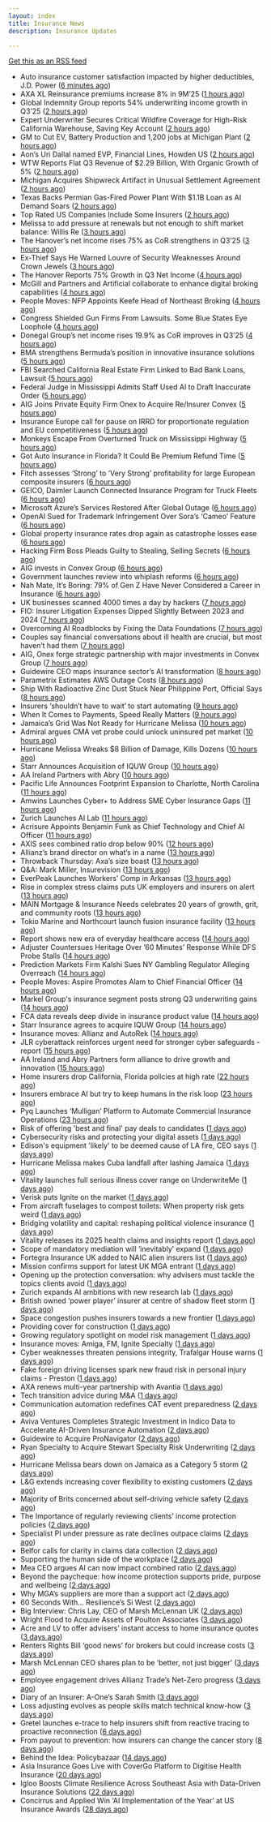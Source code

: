 ```yaml
---
layout: index
title: Insurance News
description: Insurance Updates

---
```


[Get this as an RSS feed](/insurance.rss)

<!-- news_marker starts -->
- Auto insurance customer satisfaction impacted by higher deductibles, J.D. Power ([6 minutes ago](https://www.dig-in.com/news/auto-customer-satisfaction-impacted-by-higher-deductibles))
- AXA XL Reinsurance premiums increase 8% in 9M’25 ([1 hours ago](https://www.reinsurancene.ws/axa-xl-reinsurance-premiums-increase-8-in-9m25/))
- Global Indemnity Group reports 54% underwriting income growth in Q3’25 ([2 hours ago](https://www.reinsurancene.ws/global-indemnity-group-reports-54-underwriting-income-growth-in-q325/))
- Expert Underwriter Secures Critical Wildfire Coverage for High-Risk California Warehouse, Saving Key Account ([2 hours ago](https://www.insurancejournal.com/services/newswire/2025/10/30/845471.htm))
- GM to Cut EV, Battery Production and 1,200 jobs at Michigan Plant ([2 hours ago](https://www.insurancejournal.com/news/midwest/2025/10/30/845826.htm))
- Aon’s Uri Dallal named EVP, Financial Lines, Howden US ([2 hours ago](https://www.reinsurancene.ws/aons-uri-dallal-named-evp-financial-lines-howden-us/))
- WTW Reports Flat Q3 Revenue of $2.29 Billion, With Organic Growth of 5% ([2 hours ago](https://www.insurancejournal.com/news/international/2025/10/30/845812.htm))
- Michigan Acquires Shipwreck Artifact in Unusual Settlement Agreement ([2 hours ago](https://www.insurancejournal.com/news/midwest/2025/10/30/845817.htm))
- Texas Backs Permian Gas-Fired Power Plant With $1.1B Loan as AI Demand Soars ([2 hours ago](https://www.insurancejournal.com/news/southcentral/2025/10/30/845814.htm))
- Top Rated US Companies Include Some Insurers ([2 hours ago](https://insurance-edge.net/2025/10/30/top-rated-us-companies-include-some-insurers/))
- Melissa to add pressure at renewals but not enough to shift market balance: Willis Re ([3 hours ago](https://www.reinsurancene.ws/melissa-to-add-pressure-at-renewals-but-not-enough-to-shift-market-balance-willis-re/))
- The Hanover’s net income rises 75% as CoR strengthens in Q3’25 ([3 hours ago](https://www.reinsurancene.ws/the-hanovers-net-income-rises-75-as-cor-strengthens-in-q325/))
- Ex-Thief Says He Warned Louvre of Security Weaknesses Around Crown Jewels ([3 hours ago](https://www.insurancejournal.com/news/international/2025/10/30/845793.htm))
- The Hanover Reports 75% Growth in Q3 Net Income ([4 hours ago](https://www.insurancejournal.com/news/national/2025/10/30/845791.htm))
- McGill and Partners and Artificial collaborate to enhance digital broking capabilities ([4 hours ago](https://www.reinsurancene.ws/mcgill-and-partners-and-artificial-collaborate-to-enhance-digital-broking-capabilities/))
- People Moves: NFP Appoints Keefe Head of Northeast Broking ([4 hours ago](https://www.insurancejournal.com/news/east/2025/10/30/845115.htm))
- Congress Shielded Gun Firms From Lawsuits. Some Blue States Eye Loophole ([4 hours ago](https://www.insurancejournal.com/news/east/2025/10/30/845787.htm))
- Donegal Group’s net income rises 19.9% as CoR improves in Q3’25 ([4 hours ago](https://www.reinsurancene.ws/donegal-groups-net-income-rises-19-9-as-cor-improves-in-q325/))
- BMA strengthens Bermuda’s position in innovative insurance solutions ([5 hours ago](https://www.reinsurancene.ws/bma-strengthens-bermudas-position-in-innovative-insurance-solutions/))
- FBI Searched California Real Estate Firm Linked to Bad Bank Loans, Lawsuit ([5 hours ago](https://www.insurancejournal.com/news/west/2025/10/30/845778.htm))
- Federal Judge in Mississippi Admits Staff Used AI to Draft Inaccurate Order ([5 hours ago](https://www.insurancejournal.com/news/southeast/2025/10/30/845772.htm))
- AIG Joins Private Equity Firm Onex to Acquire Re/Insurer Convex ([5 hours ago](https://www.insurancejournal.com/news/international/2025/10/30/845764.htm))
- Insurance Europe call for pause on IRRD for proportionate regulation and EU competitiveness ([5 hours ago](https://www.reinsurancene.ws/insurance-europe-call-for-pause-on-irrd-for-proportionate-regulation-and-eu-competitiveness/))
- Monkeys Escape From Overturned Truck on Mississippi Highway ([5 hours ago](https://www.insurancejournal.com/news/southeast/2025/10/30/845767.htm))
- Got Auto Insurance in Florida? It Could Be Premium Refund Time ([5 hours ago](https://insurance-edge.net/2025/10/30/got-auto-insurance-in-florida-it-could-be-premium-refund-time/))
- Fitch assesses ‘Strong’ to ‘Very Strong’ profitability for large European composite insurers ([6 hours ago](https://www.reinsurancene.ws/fitch-assesses-strong-to-very-strong-profitability-for-large-european-composite-insurers/))
- GEICO, Daimler Launch Connected Insurance Program for Truck Fleets ([6 hours ago](https://www.insurancejournal.com/news/national/2025/10/30/845760.htm))
- Microsoft Azure’s Services Restored After Global Outage ([6 hours ago](https://www.insurancejournal.com/news/national/2025/10/30/845757.htm))
- OpenAI Sued for Trademark Infringement Over Sora’s ‘Cameo’ Feature ([6 hours ago](https://www.insurancejournal.com/news/national/2025/10/30/845704.htm))
- Global property insurance rates drop again as catastrophe losses ease ([6 hours ago](https://www.insurancebusinessmag.com/uk/news/property-insurance/global-property-insurance-rates-drop-again-as-catastrophe-losses-ease-554820.aspx))
- Hacking Firm Boss Pleads Guilty to Stealing, Selling Secrets ([6 hours ago](https://www.insurancejournal.com/news/national/2025/10/30/845713.htm))
- AIG invests in Convex Group ([6 hours ago](https://www.postonline.co.uk/news/7959298/aig-invests-in-convex-group))
- Government launches review into whiplash reforms ([6 hours ago](https://www.postonline.co.uk/news/7959297/government-launches-review-into-whiplash-reforms))
- Nah Mate, It’s Boring: 79% of Gen Z Have Never Considered a Career in Insurance ([6 hours ago](https://insurance-edge.net/2025/10/30/nah-mate-its-boring-79-of-gen-z-have-never-considered-a-career-in-insurance/))
- UK businesses scanned 4000 times a day by hackers ([7 hours ago](https://www.postonline.co.uk/commercial/7959296/uk-businesses-scanned-4000-times-a-day-by-hackers))
- FIO: Insurer Litigation Expenses Dipped Slightly Between 2023 and 2024 ([7 hours ago](https://www.insurancejournal.com/news/national/2025/10/30/845687.htm))
- Overcoming AI Roadblocks by Fixing the Data Foundations ([7 hours ago](https://insurance-edge.net/2025/10/30/overcoming-ai-roadblocks-by-fixing-the-data-foundations/))
- Couples say financial conversations about ill health are crucial, but most haven’t had them ([7 hours ago](https://ifamagazine.com/couples-say-financial-conversations-about-ill-health-are-crucial-but-most-havent-had-them/))
- AIG, Onex forge strategic partnership with major investments in Convex Group ([7 hours ago](https://www.insurancebusinessmag.com/uk/news/breaking-news/aig-onex-forge-strategic-partnership-with-major-investments-in-convex-group-554888.aspx))
- Guidewire CEO maps insurance sector’s AI transformation ([8 hours ago](https://www.postonline.co.uk/technology/7959294/guidewire-ceo-maps-insurance-sectors-ai-transformation))
- Parametrix Estimates AWS Outage Costs ([8 hours ago](https://insurance-edge.net/2025/10/30/parametrix-estimates-aws-outage-costs/))
- Ship With Radioactive Zinc Dust Stuck Near Philippine Port, Official Says ([8 hours ago](https://www.insurancejournal.com/news/international/2025/10/30/845746.htm))
- Insurers ‘shouldn’t have to wait’ to start automating ([9 hours ago](https://www.postonline.co.uk/news/7959291/insurers-shouldnt-have-to-wait-to-start-automating))
- When It Comes to Payments, Speed Really Matters ([9 hours ago](https://insurance-edge.net/2025/10/30/when-it-comes-to-payments-speed-really-matters/))
- Jamaica’s Grid Was Not Ready for Hurricane Melissa ([10 hours ago](https://www.insurancejournal.com/news/international/2025/10/30/845742.htm))
- Admiral argues CMA vet probe could unlock uninsured pet market ([10 hours ago](https://www.postonline.co.uk/personal/7959292/admiral-argues-cma-vet-probe-could-unlock-uninsured-pet-market))
- Hurricane Melissa Wreaks $8 Billion of Damage, Kills Dozens ([10 hours ago](https://www.insurancejournal.com/news/international/2025/10/30/845732.htm))
- Starr Announces Acquisition of IQUW Group ([10 hours ago](https://www.insurtechinsights.com/starr-announces-acquisition-of-iquw-group/))
- AA Ireland Partners with Abry ([10 hours ago](https://www.insurtechinsights.com/aa-ireland-partners-with-abry/))
- Pacific Life Announces Footprint Expansion to Charlotte, North Carolina ([11 hours ago](https://www.insurtechinsights.com/pacific-life-announces-footprint-expansion-to-charlotte-north-carolina/))
- Amwins Launches Cyber+ to Address SME Cyber Insurance Gaps ([11 hours ago](https://www.insurtechinsights.com/amwins-launches-cyber-to-address-sme-cyber-insurance-gaps/))
- Zurich Launches AI Lab ([11 hours ago](https://www.insurtechinsights.com/zurich-launches-ai-lab/))
- Acrisure Appoints Benjamin Funk as Chief Technology and Chief AI Officer ([11 hours ago](https://www.insurtechinsights.com/acrisure-appoints-benjamin-funk-as-chief-technology-and-chief-ai-officer/))
- AXIS sees combined ratio drop below 90% ([12 hours ago](https://www.insurancebusinessmag.com/uk/news/breaking-news/axis-sees-combined-ratio-drop-below-90-251472.aspx))
- Allianz’s brand director on what’s in a name ([13 hours ago](https://www.postonline.co.uk/personal/7959246/allianzs-brand-director-on-whats-in-a-name))
- Throwback Thursday: Axa’s size boast ([13 hours ago](https://www.postonline.co.uk/commercial/7956774/throwback-thursday-axas-size-boast))
- Q&A: Mark Miller, Insurevision ([13 hours ago](https://www.postonline.co.uk/technology/7958896/qa-mark-miller-insurevision))
- EverPeak Launches Workers’ Comp in Arkansas ([13 hours ago](https://www.insurancejournal.com/news/southcentral/2025/10/30/845723.htm))
- Rise in complex stress claims puts UK employers and insurers on alert ([13 hours ago](https://www.insurancebusinessmag.com/uk/news/breaking-news/rise-in-complex-stress-claims-puts-uk-employers-and-insurers-on-alert-554746.aspx))
- MAIN Mortgage & Insurance Needs celebrates 20 years of growth, grit, and community roots ([13 hours ago](https://www.insurancebusinessmag.com/uk/news/property-insurance/main-mortgage-and-insurance-needs-celebrates-20-years-of-growth-grit-and-community-roots-554862.aspx))
- Tokio Marine and Northcourt launch fusion insurance facility ([13 hours ago](https://www.insurancebusinessmag.com/uk/news/breaking-news/tokio-marine-and-northcourt-launch-fusion-insurance-facility-554861.aspx))
- Report shows new era of everyday healthcare access ([14 hours ago](https://www.insurancebusinessmag.com/uk/news/life-insurance/report-shows-new-era-of-everyday-healthcare-access-554860.aspx))
- Adjuster Countersues Heritage Over ’60 Minutes’ Response While DFS Probe Stalls ([14 hours ago](https://www.insurancejournal.com/news/southeast/2025/10/30/845690.htm))
- Prediction Markets Firm Kalshi Sues NY Gambling Regulator Alleging Overreach ([14 hours ago](https://www.insurancejournal.com/news/east/2025/10/30/845574.htm))
- People Moves: Aspire Promotes Alam to Chief Financial Officer ([14 hours ago](https://www.insurancejournal.com/news/west/2025/10/30/845119.htm))
- Markel Group's insurance segment posts strong Q3 underwriting gains ([14 hours ago](https://www.insurancebusinessmag.com/uk/news/breaking-news/markel-groups-insurance-segment-posts-strong-q3-underwriting-gains-554852.aspx))
- FCA data reveals deep divide in insurance product value ([14 hours ago](https://www.insurancebusinessmag.com/uk/news/breaking-news/fca-data-reveals-deep-divide-in-insurance-product-value-554803.aspx))
- Starr Insurance agrees to acquire IQUW Group ([14 hours ago](https://www.insurancebusinessmag.com/uk/news/breaking-news/starr-insurance-agrees-to-acquire-iquw-group-554811.aspx))
- Insurance moves: Allianz and AutoRek ([14 hours ago](https://www.insurancebusinessmag.com/uk/news/breaking-news/insurance-moves-allianz-and-autorek-554808.aspx))
- JLR cyberattack reinforces urgent need for stronger cyber safeguards - report ([15 hours ago](https://www.insurancebusinessmag.com/uk/news/cyber/jlr-cyberattack-reinforces-urgent-need-for-stronger-cyber-safeguards--report-554807.aspx))
- AA Ireland and Abry Partners form alliance to drive growth and innovation ([15 hours ago](https://www.insurancebusinessmag.com/uk/news/auto-motor/aa-ireland-and-abry-partners-form-alliance-to-drive-growth-and-innovation-554800.aspx))
- Home insurers drop California, Florida policies at high rate ([22 hours ago](https://www.dig-in.com/news/home-insurance-crisis-deepens-in-florida-california))
- Insurers embrace AI but try to keep humans in the risk loop ([23 hours ago](https://www.dig-in.com/news/insurers-embrace-ai-but-try-to-keep-humans-in-the-risk-loop))
- Pyq Launches ‘Mulligan’ Platform to Automate Commercial Insurance Operations ([23 hours ago](https://thefintechtimes.com/pyq-launches-mulligan-platform-to-automate-commercial-insurance-operations/))
- Risk of offering 'best and final' pay deals to candidates ([1 days ago](https://www.insurancebusinessmag.com/uk/business-strategy/risk-of-offering-best-and-final-pay-deals-to-candidates-554768.aspx))
- Cybersecurity risks and protecting your digital assets ([1 days ago](https://www.dig-in.com/podcast/cybersecurity-risks-and-protecting-your-digital-assets))
- Edison's equipment 'likely' to be deemed cause of LA fire, CEO says ([1 days ago](https://www.dig-in.com/articles/edisons-equipment-likely-to-be-deemed-cause-of-la-fire))
- Hurricane Melissa makes Cuba landfall after lashing Jamaica ([1 days ago](https://www.dig-in.com/articles/hurricane-melissa-makes-cuba-landfall-after-lashing-jamaica))
- Vitality launches full serious illness cover range on UnderwriteMe ([1 days ago](https://ifamagazine.com/vitality-launches-full-serious-illness-cover-range-on-underwriteme/))
- Verisk puts Ignite on the market ([1 days ago](https://www.postonline.co.uk/news/7959286/verisk-puts-ignite-on-the-market))
- From aircraft fuselages to compost toilets: When property risk gets weird ([1 days ago](https://www.insurancebusinessmag.com/uk/news/property-insurance/from-aircraft-fuselages-to-compost-toilets-when-property-risk-gets-weird-554699.aspx))
- Bridging volatility and capital: reshaping political violence insurance ([1 days ago](https://www.insurancebusinessmag.com/uk/news/breaking-news/bridging-volatility-and-capital-reshaping-political-violence-insurance-554695.aspx))
- Vitality releases its 2025 health claims and insights report ([1 days ago](https://ifamagazine.com/vitality-releases-its-2025-health-claims-and-insights-report/))
- Scope of mandatory mediation will ‘inevitably’ expand ([1 days ago](https://www.postonline.co.uk/claims/7959287/scope-of-mandatory-mediation-will-inevitably-expand))
- Fortegra Insurance UK added to NAIC alien insurers list ([1 days ago](https://www.insurancebusinessmag.com/uk/news/breaking-news/fortegra-insurance-uk-added-to-naic-alien-insurers-list-554687.aspx))
- Mission confirms support for latest UK MGA entrant ([1 days ago](https://www.insurancebusinessmag.com/uk/news/breaking-news/mission-confirms-support-for-latest-uk-mga-entrant-554685.aspx))
- Opening up the protection conversation: why advisers must tackle the topics clients avoid ([1 days ago](https://ifamagazine.com/opening-up-the-protection-conversation-why-advisers-must-tackle-the-topics-clients-avoid/))
- Zurich expands AI ambitions with new research lab ([1 days ago](https://www.insurancebusinessmag.com/uk/news/technology/zurich-expands-ai-ambitions-with-new-research-lab-554656.aspx))
- British owned ‘power player’ insurer at centre of shadow fleet storm ([1 days ago](https://www.insurancebusinessmag.com/uk/news/marine/british-owned-power-player-insurer-at-centre-of-shadow-fleet-storm-554616.aspx))
- Space congestion pushes insurers towards a new frontier ([1 days ago](https://www.postonline.co.uk/commercial/7958974/space-congestion-pushes-insurers-towards-a-new-frontier))
- Providing cover for construction ([1 days ago](https://www.postonline.co.uk/commercial/7959042/providing-cover-for-construction))
- Growing regulatory spotlight on model risk management ([1 days ago](https://www.postonline.co.uk/risk-management/7958994/growing-regulatory-spotlight-on-model-risk-management))
- Insurance moves: Amiga, FM, Ignite Specialty ([1 days ago](https://www.insurancebusinessmag.com/uk/news/breaking-news/insurance-moves-amiga-fm-ignite-specialty-554635.aspx))
- Cyber weaknesses threaten pensions integrity, Trafalgar House warns ([1 days ago](https://www.insurancebusinessmag.com/uk/news/cyber/cyber-weaknesses-threaten-pensions-integrity-trafalgar-house-warns-554633.aspx))
- Fake foreign driving licenses spark new fraud risk in personal injury claims - Preston ([1 days ago](https://www.insurancebusinessmag.com/uk/news/auto-motor/fake-foreign-driving-licenses-spark-new-fraud-risk-in-personal-injury-claims--preston-554632.aspx))
- AXA renews multi-year partnership with Avantia ([1 days ago](https://www.insurancebusinessmag.com/uk/news/property-insurance/axa-renews-multiyear-partnership-with-avantia-554625.aspx))
- Tech transition advice during M&A ([1 days ago](https://www.dig-in.com/news/tech-transition-advice-during-m-a))
- Communication automation redefines CAT event preparedness ([2 days ago](https://www.dig-in.com/opinion/communication-automation-redefines-cat-event-preparedness))
- Aviva Ventures Completes Strategic Investment in Indico Data to Accelerate AI-Driven Insurance Automation ([2 days ago](https://www.insurtechinsights.com/aviva-ventures-completes-strategic-investment-in-indico-data-to-accelerate-ai-driven-insurance-automation/))
- Guidewire to Acquire ProNavigator ([2 days ago](https://www.insurtechinsights.com/guidewire-to-acquire-pronavigator/))
- Ryan Specialty to Acquire Stewart Specialty Risk Underwriting ([2 days ago](https://www.insurtechinsights.com/ryan-specialty-to-acquire-stewart-specialty-risk-underwriting/))
- Hurricane Melissa bears down on Jamaica as a Category 5 storm ([2 days ago](https://www.dig-in.com/articles/hurricane-melissa-bears-down-jamaica-a-category-5-storm))
- L&G extends increasing cover flexibility to existing customers ([2 days ago](https://ifamagazine.com/lg-extends-increasing-cover-flexibility-to-existing-customers/))
- Majority of Brits concerned about self-driving vehicle safety ([2 days ago](https://www.postonline.co.uk/news/7959285/majority-of-brits-concerned-about-self-driving-vehicle-safety))
- The Importance of regularly reviewing clients’ income protection policies ([2 days ago](https://ifamagazine.com/the-importance-of-regularly-reviewing-clients-income-protection-policies/))
- Specialist PI under pressure as rate declines outpace claims ([2 days ago](https://www.insurancebusinessmag.com/uk/news/professional-liability/specialist-pi-under-pressure-as-rate-declines-outpace-claims-554537.aspx))
- Belfor calls for clarity in claims data collection ([2 days ago](https://www.postonline.co.uk/claims/7959280/belfor-calls-for-clarity-in-claims-data-collection))
- Supporting the human side of the workplace ([2 days ago](https://www.dig-in.com/opinion/supporting-the-human-side-of-the-workplace))
- Mea CEO argues AI can now impact combined ratio ([2 days ago](https://www.postonline.co.uk/technology/7959284/mea-ceo-argues-ai-can-now-impact-combined-ratio))
- Beyond the paycheque: how income protection supports pride, purpose and wellbeing ([2 days ago](https://ifamagazine.com/protecting-what-makes-you-proud/))
- Why MGA’s suppliers are more than a support act ([2 days ago](https://www.postonline.co.uk/commercial/7959247/why-mgas-suppliers-are-more-than-a-support-act))
- 60 Seconds With... Resilience’s Si West ([2 days ago](https://www.postonline.co.uk/technology/7958188/60-seconds-with-resiliences-si-west))
- Big Interview: Chris Lay, CEO of Marsh McLennan UK ([2 days ago](https://www.postonline.co.uk/broker/7959104/big-interview-chris-lay-ceo-of-marsh-mclennan-uk))
- Wright Flood to Acquire Assets of Poulton Associates ([3 days ago](https://www.insurtechinsights.com/wright-flood-to-acquire-assets-of-poulton-associates/))
- Acre and LV to offer advisers’ instant access to home insurance quotes ([3 days ago](https://ifamagazine.com/acre-and-lv-to-offer-advisers-instant-access-to-home-insurance-quotes/))
- Renters Rights Bill ‘good news’ for brokers but could increase costs ([3 days ago](https://www.postonline.co.uk/broker/7959282/renters-rights-bill-%E2%80%98good-news%E2%80%99-for-brokers-but-could-increase-costs))
- Marsh McLennan CEO shares plan to be ‘better, not just bigger’ ([3 days ago](https://www.postonline.co.uk/news/7959106/marsh-mclennan-ceo-shares-plan-to-be-%E2%80%98better-not-just-bigger%E2%80%99))
- Employee engagement drives Allianz Trade’s Net-Zero progress ([3 days ago](https://www.postonline.co.uk/news/7959245/employee-engagement-drives-allianz-trade%E2%80%99s-net-zero-progress))
- Diary of an Insurer: A-One’s Sarah Smith ([3 days ago](https://www.postonline.co.uk/broker/7958939/diary-of-an-insurer-a-one%E2%80%99s-sarah-smith))
- Loss adjusting evolves as people skills match technical know-how ([3 days ago](https://www.postonline.co.uk/claims/7959144/loss-adjusting-evolves-as-people-skills-match-technical-know-how))
- Gretel launches e-trace to help insurers shift from reactive tracing to proactive reconnection ([6 days ago](https://ifamagazine.com/gretel-launches-e-trace-to-help-insurers-shift-from-reactive-tracing-to-proactive-customer-reconnection/))
- From payout to prevention: how insurers can change the cancer story ([8 days ago](https://ifamagazine.com/from-payout-to-prevention-how-insurers-can-change-the-cancer-story/))
- Behind the Idea: Policybazaar ([14 days ago](https://thefintechtimes.com/behind-the-idea-policybazaar/))
- Asia Insurance Goes Live with CoverGo Platform to Digitise Health Insurance ([20 days ago](https://thefintechtimes.com/asia-insurance-goes-live-with-covergo-platform-to-digitise-health-insurance/))
- Igloo Boosts Climate Resilience Across Southeast Asia with Data-Driven Insurance Solutions ([22 days ago](https://thefintechtimes.com/igloo-boosts-climate-resilience-across-southeast-asia-with-data-driven-insurance-solutions/))
- Concirrus and Applied Win ‘AI Implementation of the Year’ at US Insurance Awards ([28 days ago](https://thefintechtimes.com/concirrus-ai-cuts-aviation-underwriting-time-from-36-hours-to-minutes-for-applied-aviation/))

<!-- news_marker ends -->